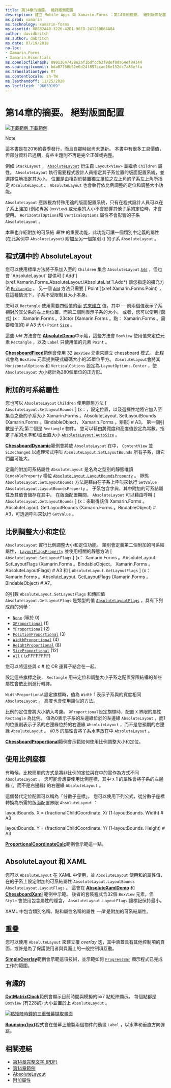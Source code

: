 ```yaml
---
title: 第14章的摘要。 絕對版面配置
description: 建立 Mobile Apps 與 Xamarin.Forms ：第14章的摘要。 絕對版面配置
ms.prod: xamarin
ms.technology: xamarin-forms
ms.assetid: 88882A48-3226-42D1-96ED-241250B64A84
author: davidbritch
ms.author: dabritch
ms.date: 07/19/2018
no-loc:
- Xamarin.Forms
- Xamarin.Essentials
ms.openlocfilehash: 09011647428e2af1bdfcdb2f9def8da64ef84144
ms.sourcegitcommit: bda07768b51e6d24f897ccae16e152dc7a83effa
ms.translationtype: MT
ms.contentlocale: zh-TW
ms.lasthandoff: 11/25/2020
ms.locfileid: "96039109"
---
```

# <a name="summary-of-chapter-14-absolute-layout"></a>第14章的摘要。 絕對版面配置

[![下載範例](~/media/shared/download.png) 下載範例](https://github.com/xamarin/xamarin-forms-book-samples/tree/master/Chapter14)

> [!NOTE]
> 這本書是在2016的春季發行，而且自那時起尚未更新。 本書中有很多工具價值，但部分資料已過期，有些主題則不再是完全正確或完整。

例如 `StackLayout` ， [`AbsoluteLayout`](xref:Xamarin.Forms.AbsoluteLayout) 衍生自 `Layout<View>` 並繼承 `Children` 屬性。 `AbsoluteLayout` 執行需要程式設計人員指定其子系位置的版面配置系統，並選擇性地指定其大小。 位置是由相對於裝置獨立單位之左上角的子系左上角所指定 `AbsoluteLayout` 。 `AbsoluteLayout` 也會執行依比例調整的定位和調整大小功能。

`AbsoluteLayout` 應該視為特殊用途的版面配置系統，只有在程式設計人員可以在子系上強加 (例如專案 `BoxView`) 或元素的大小不會影響其他子系的定位時，才會使用。 `HorizontalOptions`和 `VerticalOptions` 屬性不會影響的子系 `AbsoluteLayout` 。

本章也介紹附加的可系結 *屬性* 的重要功能，此功能可讓一個類別中定義的屬性 (在此案例中 `AbsoluteLayout`) 附加至另一個類別 () 的子系 `AbsoluteLayout` 。

## <a name="absolutelayout-in-code"></a>程式碼中的 AbsoluteLayout

您可以使用標準方法將子系加入至的 `Children` 集合 `AbsoluteLayout` [`Add`](xref:System.Collections.Generic.ICollection`1.Add*) ，但也會 `AbsoluteLayout` 提供可 [`Add`](xref:Xamarin.Forms.AbsoluteLayout.IAbsoluteList`1.Add*) 讓您指定的擴充方法 [`Rectangle`](xref:Xamarin.Forms.Rectangle) 。 另一個 [`Add`](xref:Xamarin.Forms.AbsoluteLayout.IAbsoluteList`1.Add*) 方法只需要 [`Point`](xref:Xamarin.Forms.Point) ，在這種情況下，子系不受限制且大小本身。

您可以 `Rectangle` 使用需要四個值的函 [式來建立](xref:Xamarin.Forms.Rectangle.%23ctor(System.Double,System.Double,System.Double,System.Double)) 值，其中 &mdash; 前兩個值表示子系相對於其父系的左上角位置，而第二個則表示子系的大小。 或者，您可以使用 [函式] (x： Xamarin.Forms 。23ctor (Xamarin.Forms 。點： Xamarin.Forms 。需要和值的) # A3 大小 `Point` [`Size`](xref:Xamarin.Forms.Size) 。

這些 `Add` 方法會在 [**AbsoluteDemo**](https://github.com/xamarin/xamarin-forms-book-samples/tree/master/Chapter14/AbsoluteDemo)中示範，這些方法會 `BoxView` 使用值來定位元素 `Rectangle` ，以及 `Label` 只使用值的元素 `Point` 。

[**ChessboardFixed**](https://github.com/xamarin/xamarin-forms-book-samples/tree/master/Chapter14/ChessboardFixed)範例會使用 32 `BoxView` 元素來建立 chessboard 模式。 此程式會為 `BoxView` 元素提供硬式編碼大小的35單位平方。 `AbsoluteLayout`會將其 `HorizontalOptions` 和 `VerticalOptions` 設定為 `LayoutOptions.Center` ，使 `AbsoluteLayout` 大小總計為280個單位的正方形。

## <a name="attached-bindable-properties"></a>附加的可系結屬性

您也可以 `AbsoluteLayout` `Children` 使用靜態方法 [ `AbsoluteLayout.SetLayoutBounds` ] (x：，設定位置，以及選擇性地將它加入至集合之後的子系大小 Xamarin.Forms 。AbsoluteLayout. SetLayoutBounds (Xamarin.Forms 。BindableObject， Xamarin.Forms 。矩形) # A3。 第一個引數是子系;第二個是 `Rectangle` 物件。 您可以藉由將寬度和高度值設定為常數，指定子系的水準和/或垂直大小  [`AbsoluteLayout.AutoSize`](xref:Xamarin.Forms.AbsoluteLayout.AutoSize) 。

[**ChessboardDynamic**](https://github.com/xamarin/xamarin-forms-book-samples/tree/master/Chapter14/ChessboardDynamic)範例會將放 `AbsoluteLayout` 在中， `ContentView` 並 `SizeChanged` 以處理常式呼叫 `AbsoluteLayout.SetLayoutBounds` 所有子系，讓它們盡可能大。  

定義的附加可系結屬性 `AbsoluteLayout` 是名為之型別的靜態唯讀 `BindableProperty` 欄位 [`AbsoluteLayout.LayoutBoundsProperty`](xref:Xamarin.Forms.AbsoluteLayout.LayoutBoundsProperty) 。 靜態 `AbsoluteLayout.SetLayoutBounds` 方法是藉由在子系上呼叫來執行 `SetValue` `AbsoluteLayout.LayoutBoundsProperty` 。 子系包含字典，其中附加的可系結屬性及其值會儲存在其中。 在版面配置期間， `AbsoluteLayout` 可以藉由呼叫 [ `AbsoluteLayout.GetLayoutBounds` ] (x：來取得該值 Xamarin.Forms 。AbsoluteLayout. GetLayoutBounds (Xamarin.Forms 。BindableObject) # A3，可透過呼叫來執行 `GetValue` 。

## <a name="proportional-sizing-and-positioning"></a>比例調整大小和定位

`AbsoluteLayout` 實行比例調整大小和定位功能。 類別會定義第二個附加的可系結屬性， [`LayoutFlagsProperty`](xref:Xamarin.Forms.AbsoluteLayout.LayoutFlagsProperty) 並使用相關的靜態方法 [ `AbsoluteLayout.SetLayoutFlags` ] (x： Xamarin.Forms 。AbsoluteLayout. SetLayoutFlags (Xamarin.Forms 。BindableObject， Xamarin.Forms 。AbsoluteLayoutFlags) # A3 和 [ `AbsoluteLayout.GetLayoutFlags` ] (x： Xamarin.Forms 。AbsoluteLayout. GetLayoutFlags (Xamarin.Forms 。BindableObject) # A7。

的引數 `AbsoluteLayout.SetLayoutFlags` 和傳回值 `AbsoluteLayout.GetLayoutFlags` 是類型的值 [`AbsoluteLayoutFlags`](xref:Xamarin.Forms.AbsoluteLayoutFlags) ，具有下列成員的列舉：

- [`None`](xref:Xamarin.Forms.AbsoluteLayoutFlags.None) (等於 0) 
- [`XProportional`](xref:Xamarin.Forms.AbsoluteLayoutFlags.XProportional) (1) 
- [`YProportional`](xref:Xamarin.Forms.AbsoluteLayoutFlags.YProportional) (2) 
- [`PositionProportional`](xref:Xamarin.Forms.AbsoluteLayoutFlags.PositionProportional) (3) 
- [`WidthProportional`](xref:Xamarin.Forms.AbsoluteLayoutFlags.WidthProportional) (4) 
- [`HeightProportional`](xref:Xamarin.Forms.AbsoluteLayoutFlags.HeightProportional) (8) 
- [`SizeProportional`](xref:Xamarin.Forms.AbsoluteLayoutFlags.SizeProportional) (12) 
- [`All`](xref:Xamarin.Forms.AbsoluteLayoutFlags.All) ( \xFFFFFFFF) 

您可以將這些與 c # 位 OR 運算子結合在一起。

設定這些旗標之後， `Rectangle` 用來定位和調整大小子系之配置界限結構的某些屬性會依比例進行轉譯。

`WidthProportional`設定旗標時，值為 `Width` 1 表示子系與的寬度相同 `AbsoluteLayout` 。 高度也會使用類似的方法。

比例的定位會將大小納入考慮。 `XProportional`設定旗標時，配置 `X` 界限的屬性 `Rectangle` 為比例。 值為0表示子系的左邊緣位於的左邊緣 `AbsoluteLayout` ，而1的位置則表示子系的右邊緣位於的右邊緣 `AbsoluteLayout` ，而不是您預期的右邊緣 `AbsoluteLayout` 。 `X`0.5 的屬性會將子系水準放在中 `AbsoluteLayout` 。

[**ChessboardProportional**](https://github.com/xamarin/xamarin-forms-book-samples/tree/master/Chapter14/ChessboardProportional)範例會示範如何使用比例調整大小和定位。

## <a name="working-with-proportional-coordinates"></a>使用比例座標

有時候，比較簡單的方式是將非比例的定位與在中的實作為方式不同 `AbsoluteLayout` 。 您可能會想要使用比例座標，其中 `X` 1 的屬性會將子系的左邊緣 (，而不是右邊緣) 的右邊緣 `AbsoluteLayout` 。

這個替代定位配置可以稱為「分數子座標」。 您可以使用下列公式，從分數子座標轉換為所需的版面配置界限 `AbsoluteLayout` ：

layoutBounds. X = (fractionalChildCoordinate. X/ (1-layoutBounds. Width) # A3

layoutBounds. Y = (fractionalChildCoordinate. Y/ (1-layoutBounds. Height) # A3

[**ProportionalCoordinateCalc**](https://github.com/xamarin/xamarin-forms-book-samples/tree/master/Chapter14/PropCoordCalc)範例會示範這一點。

## <a name="absolutelayout-and-xaml"></a>AbsoluteLayout 和 XAML

您可以 `AbsoluteLayout` 在 XAML 中使用，並 `AbsoluteLayout` 使用和的屬性值，在的子系上設定附加的可系結屬性 `AbsoluteLayout.LayoutBounds` `AbsoluteLayout.LayoutFlags` 。 這會在 [**AbsoluteXamlDemo**](https://github.com/xamarin/xamarin-forms-book-samples/tree/master/Chapter14/AbsoluteXamlDemo) 和 [**ChessboardXaml**](https://github.com/xamarin/xamarin-forms-book-samples/tree/master/Chapter14/ChessboardXaml) 範例中示範。 後者的套裝程式含32個 `BoxView` 元素，但 `Style` 會使用包含屬性的隱含， `AbsoluteLayout.LayoutFlags` 讓標記保持最小。

XAML 中包含類別名稱、點和屬性名稱的屬性 *一律* 是附加的可系結屬性。

## <a name="overlays"></a>重疊

您可以使用 `AbsoluteLayout` 來建立覆 *overlay* 迭，其中涵蓋具有其他控制項的頁面，或許是為了保護使用者與頁面上的一般控制項互動。

[**SimpleOverlay**](https://github.com/xamarin/xamarin-forms-book-samples/tree/master/Chapter14/SimpleOverlay)範例會示範這項技術，並示範如何 [`ProgressBar`](xref:Xamarin.Forms.ProgressBar) 顯示程式已完成工作的範圍。

## <a name="some-fun"></a>有趣的

[**DotMatrixClock**](https://github.com/xamarin/xamarin-forms-book-samples/tree/master/Chapter14/DotMatrixClock)範例會顯示目前時間與模擬的5x7 點矩陣顯示。 每個點都是 `BoxView` (有228的) 大小並置於上 `AbsoluteLayout` 。

[![點矩陣時鐘的三重螢幕擷取畫面](images/ch14fg08-small.png "點矩陣時鐘")](images/ch14fg08-large.png#lightbox "點矩陣時鐘")

[**BouncingText**](https://github.com/xamarin/xamarin-forms-book-samples/tree/master/Chapter14/BouncingText)程式會在螢幕上繪製兩個物件的動畫 `Label` ，以水準和垂直方向彈跳。

## <a name="related-links"></a>相關連結

- [第14章完整文字 (PDF) ](https://download.xamarin.com/developer/xamarin-forms-book/XamarinFormsBook-Ch14-Apr2016.pdf)
- [第14章範例](https://github.com/xamarin/xamarin-forms-book-samples/tree/master/Chapter14)
- [AbsoluteLayout](~/xamarin-forms/user-interface/layouts/absolutelayout.md)
- [附加屬性](~/xamarin-forms/xaml/attached-properties.md)
